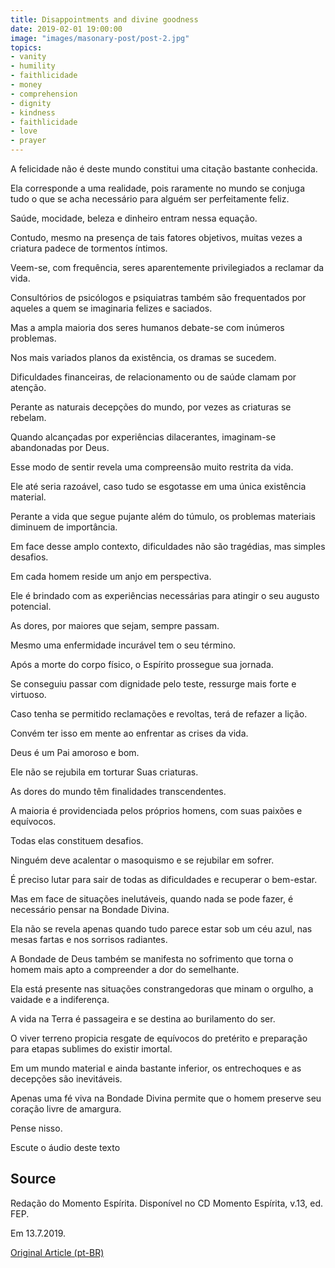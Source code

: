 ```yaml
---
title: Disappointments and divine goodness
date: 2019-02-01 19:00:00
image: "images/masonary-post/post-2.jpg"
topics: 
- vanity
- humility
- faithlicidade
- money
- comprehension
- dignity
- kindness
- faithlicidade
- love
- prayer
---
```


A felicidade não é deste mundo constitui uma citação bastante conhecida.

Ela corresponde a uma realidade, pois raramente no mundo se conjuga tudo o que
se acha necessário para alguém ser perfeitamente feliz.

Saúde, mocidade, beleza e dinheiro entram nessa equação.

Contudo, mesmo na presença de tais fatores objetivos, muitas vezes a criatura
padece de tormentos íntimos.

Veem-se, com frequência, seres aparentemente privilegiados a reclamar da vida.

Consultórios de psicólogos e psiquiatras também são frequentados por aqueles a
quem se imaginaria felizes e saciados.

Mas a ampla maioria dos seres humanos debate-se com inúmeros problemas.

Nos mais variados planos da existência, os dramas se sucedem.

Dificuldades financeiras, de relacionamento ou de saúde clamam por atenção.

Perante as naturais decepções do mundo, por vezes as criaturas se rebelam.

Quando alcançadas por experiências dilacerantes, imaginam-se abandonadas por
Deus.

Esse modo de sentir revela uma compreensão muito restrita da vida.

Ele até seria razoável, caso tudo se esgotasse em uma única existência
material.

Perante a vida que segue pujante além do túmulo, os problemas materiais
diminuem de importância.

Em face desse amplo contexto, dificuldades não são tragédias, mas simples
desafios.

Em cada homem reside um anjo em perspectiva.

Ele é brindado com as experiências necessárias para atingir o seu augusto
potencial.

As dores, por maiores que sejam, sempre passam.

Mesmo uma enfermidade incurável tem o seu término.

Após a morte do corpo físico, o Espírito prossegue sua jornada.

Se conseguiu passar com dignidade pelo teste, ressurge mais forte e virtuoso.

Caso tenha se permitido reclamações e revoltas, terá de refazer a lição.

Convém ter isso em mente ao enfrentar as crises da vida.

Deus é um Pai amoroso e bom.

Ele não se rejubila em torturar Suas criaturas.

As dores do mundo têm finalidades transcendentes.

A maioria é providenciada pelos próprios homens, com suas paixões e equívocos.

Todas elas constituem desafios.

Ninguém deve acalentar o masoquismo e se rejubilar em sofrer.

É preciso lutar para sair de todas as dificuldades e recuperar o bem-estar.

Mas em face de situações inelutáveis, quando nada se pode fazer, é necessário
pensar na Bondade Divina.

Ela não se revela apenas quando tudo parece estar sob um céu azul, nas mesas
fartas e nos sorrisos radiantes.

A Bondade de Deus também se manifesta no sofrimento que torna o homem mais apto
a compreender a dor do semelhante.

Ela está presente nas situações constrangedoras que minam o orgulho, a vaidade
e a indiferença.

A vida na Terra é passageira e se destina ao burilamento do ser.

O viver terreno propicia resgate de equívocos do pretérito e preparação para
etapas sublimes do existir imortal.

Em um mundo material e ainda bastante inferior, os entrechoques e as decepções
são inevitáveis.

Apenas uma fé viva na Bondade Divina permite que o homem preserve seu coração
livre de amargura.

Pense nisso.

Escute o áudio deste texto

## Source
Redação do Momento Espírita.
Disponível no CD Momento Espírita, v.13, ed. FEP.

Em 13.7.2019. 


[Original Article (pt-BR)](http://momento.com.br/pt/ler_texto.php?id=5793)
